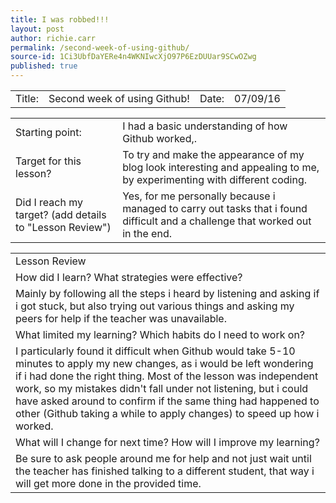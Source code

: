 ```yaml
---
title: I was robbed!!!
layout: post
author: richie.carr
permalink: /second-week-of-using-github/
source-id: 1Ci3UbfDaYERe4n4WKNIwcXjO97P6EzDUUar9SCwOZwg
published: true
---
```

<table>
  <tr>
    <td>Title:  </td>
    <td>Second week of using Github!</td>
    <td> Date:  </td>
    <td>07/09/16</td>
  </tr>
</table>


<table>
  <tr>
    <td>Starting point:</td>
    <td>I had a basic understanding of how Github worked,.</td>
  </tr>
  <tr>
    <td>Target for this lesson?</td>
    <td>To try and make the appearance of my blog look interesting and appealing to me, by experimenting with different coding.</td>
  </tr>
  <tr>
    <td>Did I reach my target? 
(add details to "Lesson Review")</td>
    <td>Yes, for me personally because i managed to carry out tasks that i found difficult and a challenge that worked out in the end.</td>
  </tr>
</table>


<table>
  <tr>
    <td>Lesson Review</td>
  </tr>
  <tr>
    <td>How did I learn? What strategies were effective? </td>
  </tr>
  <tr>
    <td>Mainly by following all the steps i heard by listening and asking if i got stuck, but also trying out various things and asking my peers for help if the teacher was unavailable.</td>
  </tr>
  <tr>
    <td>What limited my learning? Which habits do I need to work on? </td>
  </tr>
  <tr>
    <td>I particularly found it difficult when Github would take 5-10 minutes to apply my new changes, as i would be left wondering if i had done the right thing. Most of the lesson was independent work, so my mistakes didn't fall under not listening, but i could have asked around to confirm if the same thing had happened to other (Github taking a while to apply changes) to speed up how i worked.</td>
  </tr>
  <tr>
    <td>What will I change for next time? How will I improve my learning?</td>
  </tr>
  <tr>
    <td>Be sure to ask people around me for help and not just wait until the teacher has finished talking to a different student, that way i will get more done in the provided time.</td>
  </tr>
</table>


